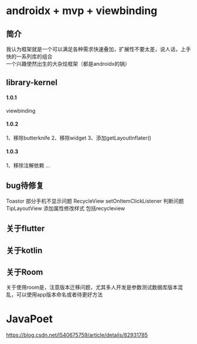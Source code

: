 # androidx + mvp + viewbinding

## 简介
我认为框架就是一个可以满足各种需求快速叠加，扩展性不要太差，说人话，上手快的一系列库的组合<br>
一个兴趣使然出生的大杂烩框架（都是androidx的锅）<br>

## library-kernel
#### 1.0.1
viewbinding
#### 1.0.2
1、移除butterknife
2、移除widget
3、添加getLayoutInflater()
#### 1.0.3
1、移除注解依赖
...

## bug待修复
Toastor 部分手机不显示问题
RecycleView setOnItemClickListener 判断问题
TipLayoutView 添加属性修改样式 包括recycleview

## 关于flutter

## 关于kotlin

## 关于Room
关于使用room是，注意版本迁移问题，尤其多人开发是参数测试数据库版本混乱，可以使用app版本命名或者待更好方法

# JavaPoet
https://blog.csdn.net/l540675759/article/details/82931785